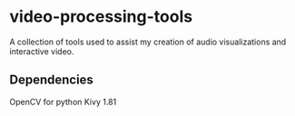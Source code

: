 video-processing-tools
======================

A collection of tools used to assist my creation of audio visualizations and interactive video.

Dependencies
------------
OpenCV for python
Kivy 1.81
